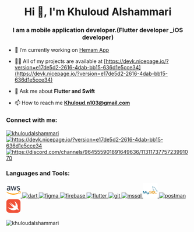 <h1 align="center">Hi 👋, I'm Khuloud Alshammari</h1>
<h3 align="center">I am a mobile application developer.(Flutter developer _iOS developer)</h3>

- 🔭 I’m currently working on [Hemam App](https://github.com/khuloudAlshammari/Hemamm)

- 👨‍💻 All of my projects are available at [https://devk.nicepage.io/?version=e17de5d2-2616-4dab-bb15-636d1e5cce34](https://devk.nicepage.io/?version=e17de5d2-2616-4dab-bb15-636d1e5cce34)

- 💬 Ask me about **Flutter and Swift**

- 📫 How to reach me **Khuloud.n103@gmail.com**

<h3 align="left">Connect with me:</h3>
<p align="left">
<a href="https://linkedin.com/in/khuloudalshammari" target="blank"><img align="center" src="https://raw.githubusercontent.com/rahuldkjain/github-profile-readme-generator/master/src/images/icons/Social/linked-in-alt.svg" alt="khuloudalshammari" height="30" width="40" /></a>
<a href="https://dribbble.com/https://devk.nicepage.io/?version=e17de5d2-2616-4dab-bb15-636d1e5cce34" target="blank"><img align="center" src="https://raw.githubusercontent.com/rahuldkjain/github-profile-readme-generator/master/src/images/icons/Social/dribbble.svg" alt="https://devk.nicepage.io/?version=e17de5d2-2616-4dab-bb15-636d1e5cce34" height="30" width="40" /></a>
<a href="https://discord.gg/https://discord.com/channels/964555901891649636/1131173775723991070" target="blank"><img align="center" src="https://raw.githubusercontent.com/rahuldkjain/github-profile-readme-generator/master/src/images/icons/Social/discord.svg" alt="https://discord.com/channels/964555901891649636/1131173775723991070" height="30" width="40" /></a>
</p>

<h3 align="left">Languages and Tools:</h3>
<p align="left"> <a href="https://aws.amazon.com" target="_blank" rel="noreferrer"> <img src="https://raw.githubusercontent.com/devicons/devicon/master/icons/amazonwebservices/amazonwebservices-original-wordmark.svg" alt="aws" width="40" height="40"/> </a> <a href="https://dart.dev" target="_blank" rel="noreferrer"> <img src="https://www.vectorlogo.zone/logos/dartlang/dartlang-icon.svg" alt="dart" width="40" height="40"/> </a> <a href="https://www.figma.com/" target="_blank" rel="noreferrer"> <img src="https://www.vectorlogo.zone/logos/figma/figma-icon.svg" alt="figma" width="40" height="40"/> </a> <a href="https://firebase.google.com/" target="_blank" rel="noreferrer"> <img src="https://www.vectorlogo.zone/logos/firebase/firebase-icon.svg" alt="firebase" width="40" height="40"/> </a> <a href="https://flutter.dev" target="_blank" rel="noreferrer"> <img src="https://www.vectorlogo.zone/logos/flutterio/flutterio-icon.svg" alt="flutter" width="40" height="40"/> </a> <a href="https://git-scm.com/" target="_blank" rel="noreferrer"> <img src="https://www.vectorlogo.zone/logos/git-scm/git-scm-icon.svg" alt="git" width="40" height="40"/> </a> <a href="https://www.microsoft.com/en-us/sql-server" target="_blank" rel="noreferrer"> <img src="https://www.svgrepo.com/show/303229/microsoft-sql-server-logo.svg" alt="mssql" width="40" height="40"/> </a> <a href="https://www.mysql.com/" target="_blank" rel="noreferrer"> <img src="https://raw.githubusercontent.com/devicons/devicon/master/icons/mysql/mysql-original-wordmark.svg" alt="mysql" width="40" height="40"/> </a> <a href="https://postman.com" target="_blank" rel="noreferrer"> <img src="https://www.vectorlogo.zone/logos/getpostman/getpostman-icon.svg" alt="postman" width="40" height="40"/> </a> <a href="https://developer.apple.com/swift/" target="_blank" rel="noreferrer"> <img src="https://raw.githubusercontent.com/devicons/devicon/master/icons/swift/swift-original.svg" alt="swift" width="40" height="40"/> </a> </p>

<p><img align="center" src="https://github-readme-stats.vercel.app/api/top-langs?username=khuloudalshammari&show_icons=true&theme=dark&title_color=000000&text_color=474747&bg_color=ebebeb&locale=en&layout=compact" alt="khuloudalshammari" /></p>
